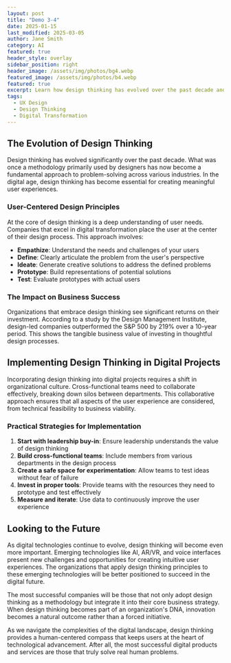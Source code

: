 ```yaml
---
layout: post
title: "Demo 3-4"
date: 2025-01-15
last_modified: 2025-03-05  
author: Jane Smith
category: AI
featured: true
header_style: overlay
sidebar_position: right
header_image: /assets/img/photos/bg4.webp
featured_image: /assets/img/photos/b4.webp
featured: true
excerpt: Learn how design thinking has evolved over the past decade and how it is transforming user experiences in the digital age.
tags: 
  - UX Design
  - Design Thinking
  - Digital Transformation
---
```


## The Evolution of Design Thinking

Design thinking has evolved significantly over the past decade. What was once a methodology primarily used by designers has now become a fundamental approach to problem-solving across various industries. In the digital age, design thinking has become essential for creating meaningful user experiences.

### User-Centered Design Principles

At the core of design thinking is a deep understanding of user needs. Companies that excel in digital transformation place the user at the center of their design process. This approach involves:

- **Empathize**: Understand the needs and challenges of your users
- **Define**: Clearly articulate the problem from the user's perspective
- **Ideate**: Generate creative solutions to address the defined problems
- **Prototype**: Build representations of potential solutions
- **Test**: Evaluate prototypes with actual users

### The Impact on Business Success

Organizations that embrace design thinking see significant returns on their investment. According to a study by the Design Management Institute, design-led companies outperformed the S&P 500 by 219% over a 10-year period. This shows the tangible business value of investing in thoughtful design processes.

## Implementing Design Thinking in Digital Projects

Incorporating design thinking into digital projects requires a shift in organizational culture. Cross-functional teams need to collaborate effectively, breaking down silos between departments. This collaborative approach ensures that all aspects of the user experience are considered, from technical feasibility to business viability.

### Practical Strategies for Implementation

1. **Start with leadership buy-in**: Ensure leadership understands the value of design thinking
2. **Build cross-functional teams**: Include members from various departments in the design process
3. **Create a safe space for experimentation**: Allow teams to test ideas without fear of failure
4. **Invest in proper tools**: Provide teams with the resources they need to prototype and test effectively
5. **Measure and iterate**: Use data to continuously improve the user experience

## Looking to the Future

As digital technologies continue to evolve, design thinking will become even more important. Emerging technologies like AI, AR/VR, and voice interfaces present new challenges and opportunities for creating intuitive user experiences. The organizations that apply design thinking principles to these emerging technologies will be better positioned to succeed in the digital future.

The most successful companies will be those that not only adopt design thinking as a methodology but integrate it into their core business strategy. When design thinking becomes part of an organization's DNA, innovation becomes a natural outcome rather than a forced initiative.

As we navigate the complexities of the digital landscape, design thinking provides a human-centered compass that keeps users at the heart of technological advancement. After all, the most successful digital products and services are those that truly solve real human problems.